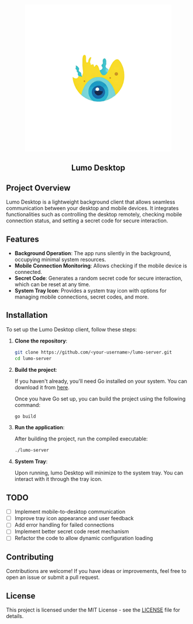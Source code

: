 <div align="center">
    <img src="assets\lumo_transparent.png" width="400" />
    <h2>Lumo Desktop</h2>
</div>

## Project Overview

Lumo Desktop is a lightweight background client that allows seamless communication between your desktop and mobile devices. It integrates functionalities such as controlling the desktop remotely, checking mobile connection status, and setting a secret code for secure interaction.

## Features

- **Background Operation**: The app runs silently in the background, occupying minimal system resources.
- **Mobile Connection Monitoring**: Allows checking if the mobile device is connected.
- **Secret Code**: Generates a random secret code for secure interaction, which can be reset at any time.
- **System Tray Icon**: Provides a system tray icon with options for managing mobile connections, secret codes, and more.

## Installation

To set up the Lumo Desktop client, follow these steps:

1. **Clone the repository**:

   ```bash
   git clone https://github.com/<your-username>/lumo-server.git
   cd lumo-server
   ```

2. **Build the project**:

   If you haven't already, you'll need Go installed on your system. You can download it from [here](https://golang.org/dl/).

   Once you have Go set up, you can build the project using the following command:

   ```bash
   go build
   ```

3. **Run the application**:

   After building the project, run the compiled executable:

   ```bash
   ./lumo-server
   ```

4. **System Tray**:

   Upon running, lumo Desktop will minimize to the system tray. You can interact with it through the tray icon.

## TODO

- [ ] Implement mobile-to-desktop communication
- [ ] Improve tray icon appearance and user feedback
- [ ] Add error handling for failed connections
- [ ] Implement better secret code reset mechanism
- [ ] Refactor the code to allow dynamic configuration loading

## Contributing

Contributions are welcome! If you have ideas or improvements, feel free to open an issue or submit a pull request.

## License

This project is licensed under the MIT License - see the [LICENSE](LICENSE) file for details.
